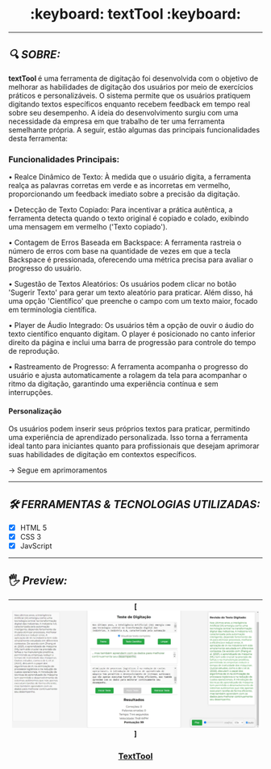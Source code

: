 <h1 align="center">
:keyboard: textTool :keyboard:
</h1>

<hr>

## *<a name="sobre">&#128269;</a> SOBRE:*

<strong> textTool </strong> é uma ferramenta de digitação foi desenvolvida com o objetivo de melhorar as habilidades de digitação dos usuários por meio de exercícios práticos e personalizáveis. O sistema permite que os usuários pratiquem digitando textos específicos enquanto recebem feedback em tempo real sobre seu desempenho. A ideia do desenvolvimento surgiu com uma necessidade da empresa em que trabalho de ter uma ferramenta semelhante própria. A seguir, estão algumas das principais funcionalidades desta ferramenta:

### Funcionalidades Principais:
• Realce Dinâmico de Texto: À medida que o usuário digita, a ferramenta realça as palavras corretas em verde e as incorretas em vermelho, proporcionando um feedback imediato sobre a precisão da digitação.

• Detecção de Texto Copiado: Para incentivar a prática autêntica, a ferramenta detecta quando o texto original é copiado e colado, exibindo uma mensagem em vermelho ('Texto copiado').

• Contagem de Erros Baseada em Backspace: A ferramenta rastreia o número de erros com base na quantidade de vezes em que a tecla Backspace é pressionada, oferecendo uma métrica precisa para avaliar o progresso do usuário.

• Sugestão de Textos Aleatórios: Os usuários podem clicar no botão 'Sugerir Texto' para gerar um texto aleatório para praticar. Além disso, há uma opção 'Científico' que preenche o campo com um texto maior, focado em terminologia científica.

• Player de Áudio Integrado: Os usuários têm a opção de ouvir o áudio do texto científico enquanto digitam. O player é posicionado no canto inferior direito da página e inclui uma barra de progressão para controle do tempo de reprodução.

• Rastreamento de Progresso: A ferramenta acompanha o progresso do usuário e ajusta automaticamente a rolagem da tela para acompanhar o ritmo da digitação, garantindo uma experiência contínua e sem interrupções.

#### Personalização
Os usuários podem inserir seus próprios textos para praticar, permitindo uma experiência de aprendizado personalizada. Isso torna a ferramenta ideal tanto para iniciantes quanto para profissionais que desejam aprimorar suas habilidades de digitação em contextos específicos.

-> Segue em aprimoramentos

<hr>

## *<a name="tecs">&#128736;</a> FERRAMENTAS & TECNOLOGIAS UTILIZADAS:* 

- [x] HTML 5
- [x] CSS 3
- [x] JavScript

<hr>

## <a name="criador">&#128400;</a> *Preview:*


| [<img src="https://github.com/bruno-pisciotta281/textTool/blob/main/textTool.jpeg" width="1500px;"/>] |
| :------------------------------------------------------------------------------------------------------------------------: |

<h3 align="center">

[TextTool](text-tool-three.vercel.app)

